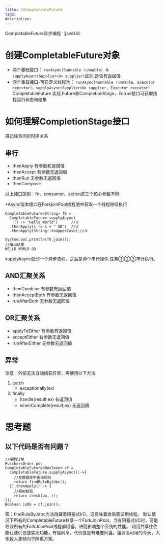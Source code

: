 ```yaml
---
title: 24CompletableFuture
tags:
description:
---
```

CompletableFuture异步编程（java1.8）

# 创建CompletableFuture对象
- 两个基础接口：
`runAsync(Runnable runnable) 与 supplyAsync(Supplier<U> supplier)`区别:是否有返回值
- 两个重载接口-可自定义线程池：
`runAsync(Runnable runnable, Executor executor)、supplyAsync(Supplier<U> supplier, Executor executor) `
CompletableFuture 实现 Future<T>和CompletionStage<T>，Futrue接口可获取线程运行状态和结果

# 如何理解CompletionStage接口
描述任务间的时序关系
## 串行
- thenApply 
有参数和返回值
- thenAccept
有参数无返回值
- thenRun
无参数无返回值
- thenCompose

以上接口区别：fn、consumer、action这三个核心参数不同

*Async版本接口在ForkjoinPool线程池中获取一个线程继续执行

```
CompletableFuture<String> f0 = 
  CompletableFuture.supplyAsync(
    () -> "Hello World")      //①
  .thenApply(s -> s + " QQ")  //②
  .thenApply(String::toUpperCase);//③

System.out.println(f0.join());
//输出结果
HELLO WORLD QQ
```
supplyAsync启动一个异步流程，之后是两个串行操作,任务①②③串行执行。

## AND汇聚关系
- thenCombine
有参数有返回值
- thenAcceptBoth
有参数无返回值
- runAfterBoth
无参数无返回值

## OR汇聚关系
- applyToEither
有参数有返回值
- acceptEither
有参数无返回值
- runAfterEither
无参数无返回值


## 异常
注意：外部无法自动捕获异常，需使用以下方法
1. catch
    - exceptionally(ex)
2. finally
    - handle(result,ex) 
    有返回值
    - whenComplete(result,ex) 
    无返回值


# 思考题
## 以下代码是否有问题？
```
//采购订单
PurchersOrder po;
CompletableFuture<Boolean> cf = 
  CompletableFuture.supplyAsync(()->{
    //在数据库中查询规则
    return findRuleByJdbc();
  }).thenApply(r -> {
    //规则校验
    return check(po, r);
});
Boolean isOk = cf.join();
```

答：findRuleByJdbc方法隐藏着阻塞式I/O，这意味着会阻塞调用线程。
默认情况下所有的CompletableFuture共享一个ForkJoinPool，当有阻塞式I/O时，可能导致所有的ForkJoinPool线程都阻塞，进而影响整个系统的性能。
利用共享往往能让我们快速实现功能，有福同享，代价就是有难要同当。强调高可用的今天，大多数人更倾向于隔离方案。





